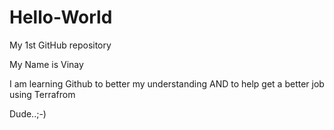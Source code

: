 # Hello-World
My 1st GitHub repository

My Name is Vinay

I am learning Github to better my understanding 
AND to help get a better job using Terrafrom

Dude..;-)

